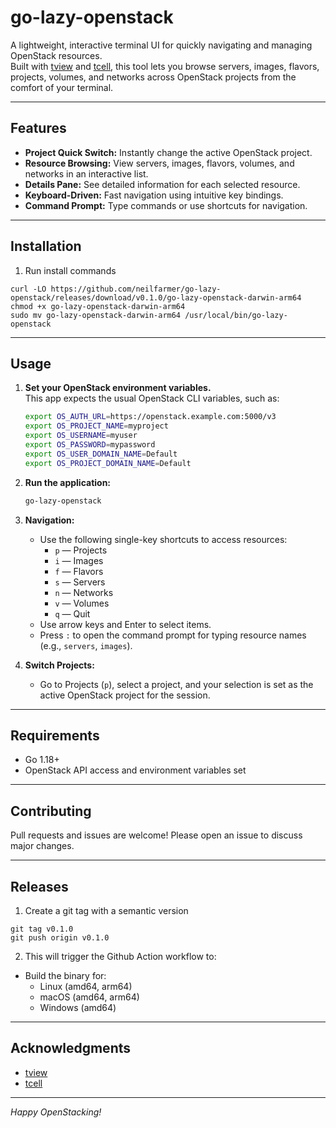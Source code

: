 # go-lazy-openstack

A lightweight, interactive terminal UI for quickly navigating and managing OpenStack resources.  
Built with [tview](https://github.com/rivo/tview) and [tcell](https://github.com/gdamore/tcell), this tool lets you browse servers, images, flavors, projects, volumes, and networks across OpenStack projects from the comfort of your terminal.

---

## Features

- **Project Quick Switch:** Instantly change the active OpenStack project.
- **Resource Browsing:** View servers, images, flavors, volumes, and networks in an interactive list.
- **Details Pane:** See detailed information for each selected resource.
- **Keyboard-Driven:** Fast navigation using intuitive key bindings.
- **Command Prompt:** Type commands or use shortcuts for navigation.

---

## Installation

1. Run install commands

```
curl -LO https://github.com/neilfarmer/go-lazy-openstack/releases/download/v0.1.0/go-lazy-openstack-darwin-arm64
chmod +x go-lazy-openstack-darwin-arm64
sudo mv go-lazy-openstack-darwin-arm64 /usr/local/bin/go-lazy-openstack
```

---

## Usage

1. **Set your OpenStack environment variables.**  
   This app expects the usual OpenStack CLI variables, such as:

   ```bash
   export OS_AUTH_URL=https://openstack.example.com:5000/v3
   export OS_PROJECT_NAME=myproject
   export OS_USERNAME=myuser
   export OS_PASSWORD=mypassword
   export OS_USER_DOMAIN_NAME=Default
   export OS_PROJECT_DOMAIN_NAME=Default
   ```

2. **Run the application:**

   ```bash
   go-lazy-openstack
   ```

3. **Navigation:**

   - Use the following single-key shortcuts to access resources:
     - `p` — Projects
     - `i` — Images
     - `f` — Flavors
     - `s` — Servers
     - `n` — Networks
     - `v` — Volumes
     - `q` — Quit
   - Use arrow keys and Enter to select items.
   - Press `:` to open the command prompt for typing resource names (e.g., `servers`, `images`).

4. **Switch Projects:**
   - Go to Projects (`p`), select a project, and your selection is set as the active OpenStack project for the session.

---

## Requirements

- Go 1.18+
- OpenStack API access and environment variables set

---

## Contributing

Pull requests and issues are welcome! Please open an issue to discuss major changes.

---

## Releases

1. Create a git tag with a semantic version

```
git tag v0.1.0
git push origin v0.1.0
```

2. This will trigger the Github Action workflow to:

- Build the binary for:
   - Linux (amd64, arm64)
   - macOS (amd64, arm64)
   - Windows (amd64)

---

## Acknowledgments

- [tview](https://github.com/rivo/tview)
- [tcell](https://github.com/gdamore/tcell)

---

*Happy OpenStacking!*
